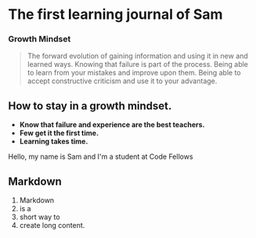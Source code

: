# The first learning journal of Sam


### Growth Mindset
> The forward evolution of gaining information and using it in new and learned ways. Knowing that failure is part of the process. Being able to learn from your mistakes and improve upon them. Being able to accept constructive criticism and use it to your advantage.


## How to stay in a growth mindset.
- **Know that failure and experience are the best teachers.**
- **Few get it the first time.**
- **Learning takes time.**


Hello, my name is Sam and I'm a student at Code Fellows

## Markdown
1. Markdown 
1. is a 
1. short way to 
1. create long content.

